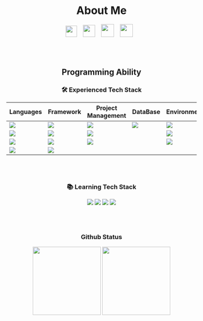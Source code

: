 <div align="center">

<!--
**seoyeonDev/seoyeonDev** is a ✨ _special_ ✨ repository because its `README.md` (this file) appears on your GitHub profile.

Here are some ideas to get you started:
- 🔭 I’m currently working on ...
- 🌱 I’m currently learning ...
- 👯 I’m looking to collaborate on ...
- 🤔 I’m looking for help with ...
- 💬 Ask me about ...
- 📫 How to reach me: ...
- 😄 Pronouns: ...
- ⚡ Fun fact: ...
-->
<!-- 로고 자리 -->
  # About Me

<a href="https://skylarcoding.tistory.com/" target="_blank"><img height="30" width="30" src="https://cdn.simpleicons.org/Tistory/#000000" /></a>&nbsp;&nbsp;&nbsp;
<a href="https://github.com/seoyeonDev" target="_blank"><img height="32" width="32" src="https://cdn.simpleicons.org/GitHub/#181717" /></a>&nbsp;&nbsp;&nbsp;
<a href="mailto:skylarlee1003@gmail.com" target="_blank"><img height="34" width="34" src="https://cdn.simpleicons.org/Gmail/#EA4335" /></a>&nbsp;&nbsp;&nbsp;
<a href="https://seoyeondev.netlify.app/" target="_blank"><img height="34" width="34" src="https://cdn.simpleicons.org/netlify/#00C7B7" /></a>&nbsp;&nbsp;&nbsp;



<!-- 능력 -->
<br/><br/>
## Programming Ability <br/>
### 🛠 Experienced Tech Stack

| Languages | Framework | Project Management | DataBase | Environment |
| --------- | --------- | ------------------ | -------- | ----------- |
| <img src="https://img.shields.io/badge/Java-white?style=for-the-badge&logo=java&logoColor=007396"/> | <img src="https://img.shields.io/badge/Spring Boot-white?style=for-the-badge&logo=springboot&logoColor=6DB33F"/> | <img src="https://img.shields.io/badge/Git-white?style=for-the-badge&logo=Git&logoColor=F05032"/> | <img src="https://img.shields.io/badge/Oracle-white?style=for-the-badge&logo=Oracle&logoColor=F80000"/> | <img src="https://img.shields.io/badge/Mac OS-white?style=for-the-badge&logo=apple&logoColor=000000"/> |
| <img src="https://img.shields.io/badge/JavaScript-F6F9FA?style=for-the-badge&logo=javascript&logoColor=F7DF1E"/> | <img src="https://img.shields.io/badge/jQuery-F6F9FA?style=for-the-badge&logo=jQuery&logoColor=0769AD"/> | <img src="https://img.shields.io/badge/GitHub-F6F9FA?style=for-the-badge&logo=Github&logoColor=181717"/> |  | <img src="https://img.shields.io/badge/visual studio code-F6F9FA?style=for-the-badge&logo=visualstudiocode&logoColor=007ACC"/> |
| <img src="https://img.shields.io/badge/HTML5-white?style=for-the-badge&logo=html5&logoColor=E34F26"/> | <img src="https://img.shields.io/badge/Vue.js-white?style=for-the-badge&logo=vuedotjs&logoColor=4FC08D"/> | <img src="https://img.shields.io/badge/notion-white?style=for-the-badge&logo=notion&logoColor=000000"/> |  | <img src="https://img.shields.io/badge/eclipse-white?style=for-the-badge&logo=eclipseide&logoColor=2C2255"/> |
| <img src="https://img.shields.io/badge/CSS3-F6F9FA?style=for-the-badge&logo=CSS3&logoColor=1572B6"/>  | <img src="https://img.shields.io/badge/Boot Strap-F6F9FA?style=for-the-badge&logo=bootstrap&logoColor=7952B3"/> | | | |

<br/>



<br/>

### 📚 Learning Tech Stack
<img src="https://img.shields.io/badge/Amazon Aws-white?style=for-the-badge&logo=amazonaws&logoColor=232F3E"/>
<img src="https://img.shields.io/badge/Docker-white?style=for-the-badge&logo=docker&logoColor=2496ED"/>
<img src="https://img.shields.io/badge/Apache Tomacat-white?style=for-the-badge&logo=apachetomcat&logoColor=F8DC75"/>
<img src="https://img.shields.io/badge/Python-white?style=for-the-badge&logo=Python&logoColor=3776AB"/>

<br/><br/>

### Github Status

<p>
  <img height="180em" src="https://github-readme-stats.vercel.app/api?username=seoyeonDev&show_icons=true&theme=vue">
  <img height="180em" src="https://github-readme-stats.vercel.app/api/top-langs/?username=seoyeonDev&layout=compact&theme=vue">

<!-- ![Anurag's GitHub status](https://github-readme-stats.vercel.app/api?username=seoyeonDev&show_icons=true&theme=graywhite)
![Top Langs](https://github-readme-stats.vercel.app/api/top-langs/?username=seoyeonDev&layout=compact&theme=graywhite) -->
</p>
  
  
  
  
  #
</div>
